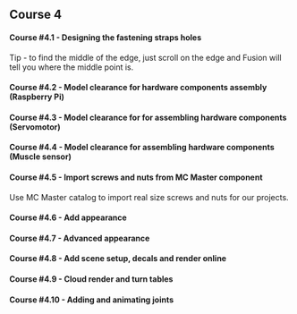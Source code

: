 ## Course 4
#### Course #4.1 - Designing the fastening straps holes
Tip - to find the middle of the edge, just scroll on the edge and Fusion will tell you where the middle point is.

#### Course #4.2 - Model clearance for hardware components assembly (Raspberry Pi)

####  Course #4.3 - Model clearance for for assembling hardware components (Servomotor)

#### Course #4.4 - Model clearance for assembling hardware components (Muscle sensor)

#### Course #4.5 - Import screws and nuts from MC Master component
Use MC Master catalog to import real size screws and nuts for our projects.

#### Course #4.6 - Add appearance

#### Course #4.7 - Advanced appearance
#### Course #4.8 - Add scene setup, decals and render online
#### Course #4.9 - Cloud render and turn tables
#### Course #4.10 - Adding and animating joints
